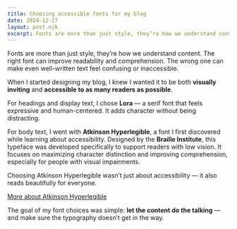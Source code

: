 ```yaml
---
title: Choosing accessible fonts for my blog
date: 2024-12-27
layout: post.njk
excerpt: Fonts are more than just style, they’re how we understand content. The right font can improve readability and comprehension.
---
```


Fonts are more than just style, they’re how we understand content. The right font can improve readability and comprehension. The wrong one can make even well-written text feel confusing or inaccessible.

When I started designing my blog, I knew I wanted it to be both **visually inviting** and **accessible to as many readers as possible**.

For headings and display text, I chose **Lora** — a serif font that feels expressive and human-centered. It adds character without being distracting.

For body text, I went with **Atkinson Hyperlegible**, a font I first discovered while learning about accessibility. Designed by the **Braille Institute**, this typeface was developed specifically to support readers with low vision. It focuses on maximizing character distinction and improving comprehension, especially for people with visual impairments.

Choosing Atkinson Hyperlegible wasn’t just about accessibility — it also reads beautifully for everyone.

[More about Atkinson Hyperlegible](https://www.brailleinstitute.org/freefont/)

The goal of my font choices was simple: **let the content do the talking** — and make sure the typography doesn’t get in the way.
